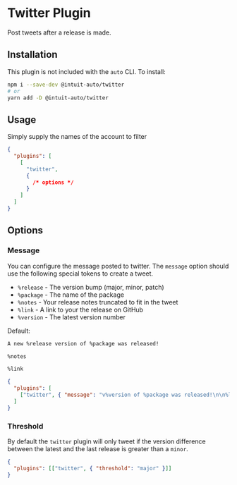 # Twitter Plugin

Post tweets after a release is made.

## Installation

This plugin is not included with the `auto` CLI. To install:

```sh
npm i --save-dev @intuit-auto/twitter
# or
yarn add -D @intuit-auto/twitter
```

## Usage

Simply supply the names of the account to filter

```json
{
  "plugins": [
    [
      "twitter",
      {
        /* options */
      }
    ]
  ]
}
```

## Options

### Message

You can configure the message posted to twitter. The `message` option should use the following special tokens to create a tweet.

- `%release` - The version bump (major, minor, patch)
- `%package` - The name of the package
- `%notes` - Your release notes truncated to fit in the tweet
- `%link` - A link to your the release on GitHub
- `%version` - The latest version number

Default:

```txt
A new %release version of %package was released!

%notes

%link
```

```json
{
  "plugins": [
    ["twitter", { "message": "v%version of %package was released!\n\n%link" }]
  ]
}
```

### Threshold

By default the `twitter` plugin will only tweet if the version difference between the latest and the last release is greater than a `minor`.

```json
{
  "plugins": [["twitter", { "threshold": "major" }]]
}
```
